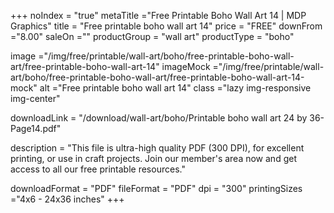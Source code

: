 +++
noIndex = "true"
metaTitle ="Free Printable Boho Wall Art 14 | MDP Graphics"
title = "Free printable boho wall art 14"
price = "FREE"
downFrom ="8.00"
saleOn =""
productGroup = "wall art"
productType = "boho"

image ="/img/free/printable/wall-art/boho/free-printable-boho-wall-art/free-printable-boho-wall-art-14"
imageMock ="/img/free/printable/wall-art/boho/free-printable-boho-wall-art/free-printable-boho-wall-art-14-mock"
alt ="Free printable boho wall art 14"
class ="lazy img-responsive img-center"

downloadLink = "/download/wall-art/boho/Printable boho wall art 24 by 36-Page14.pdf"

description = "This file is ultra-high quality PDF (300 DPI), for excellent printing, or use in craft projects. Join our member's area now and get access to all our free printable resources."

downloadFormat = "PDF"
fileFormat = "PDF"
dpi = "300"
printingSizes ="4x6 - 24x36 inches"
+++


